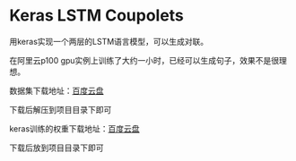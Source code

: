 # Keras LSTM Coupolets

用keras实现一个两层的LSTM语言模型，可以生成对联。

在阿里云p100 gpu实例上训练了大约一小时，已经可以生成句子，效果不是很理想。

数据集下载地址：[百度云盘](https://pan.baidu.com/s/1LM3yIf0yFTH4xShfSDbZnA)

下载后解压到项目目录下即可

keras训练的权重下载地址：[百度云盘](https://pan.baidu.com/s/1LM3yIf0yFTH4xShfSDbZnA)

下载后放到项目目录下即可

